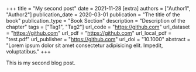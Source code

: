 +++
title = "My second post"
date = 2021-11-28
[extra]
authors = ["Author1", "Author2"]
publication_date = 2020-03-01
publication = "The title of the book"
publication_type = "Book Section"
description = "Description of the chapter"
tags = ["Tag1", "Tag2"]
url_code = "https://github.com"
url_dataset = "https://github.com"
url_pdf = "https://github.com"
url_local_pdf = "test.pdf"
url_publisher = "https://github.com"
url_doi = "10.1000"
abstract = "Lorem ipsum dolor sit amet consectetur adipisicing elit. Impedit, voluptatibus."
+++

This is my second blog post.
